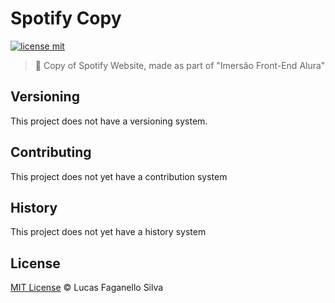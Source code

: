 # Spotify Copy

[![license mit](https://img.shields.io/github/license/Luc4sf/Spotify-Alura)](https://github.com/Luc4sf/Spotify-Alura/blob/main/LICENSE.md)

> :rocket: Copy of Spotify Website, made as part of "Imersão Front-End Alura"

## Versioning

This project does not have a versioning system.

## Contributing

This project does not yet have a contribution system

## History

This project does not yet have a history system

## License
[MIT License](https://github.com/Luc4sf/Spotify-Alura/blob/main/LICENSE.md) © Lucas Faganello Silva
